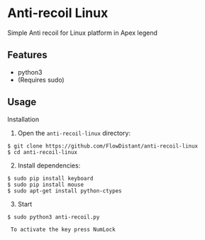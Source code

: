 
Anti-recoil Linux
=====

Simple Anti recoil for Linux platform in Apex legend


## Features

- python3
- (Requires sudo)

## Usage
   Installation

   1. Open the `anti-recoil-linux` directory:
   
   ```
   $ git clone https://github.com/FlowDistant/anti-recoil-linux
   $ cd anti-recoil-linux
   ```
   2. Install dependencies:
   ```
   $ sudo pip install keyboard
   $ sudo pip install mouse
   $ sudo apt-get install python-ctypes
   ```
   3. Start 
   ```
   $ sudo python3 anti-recoil.py
   
    To activate the key press NumLock

